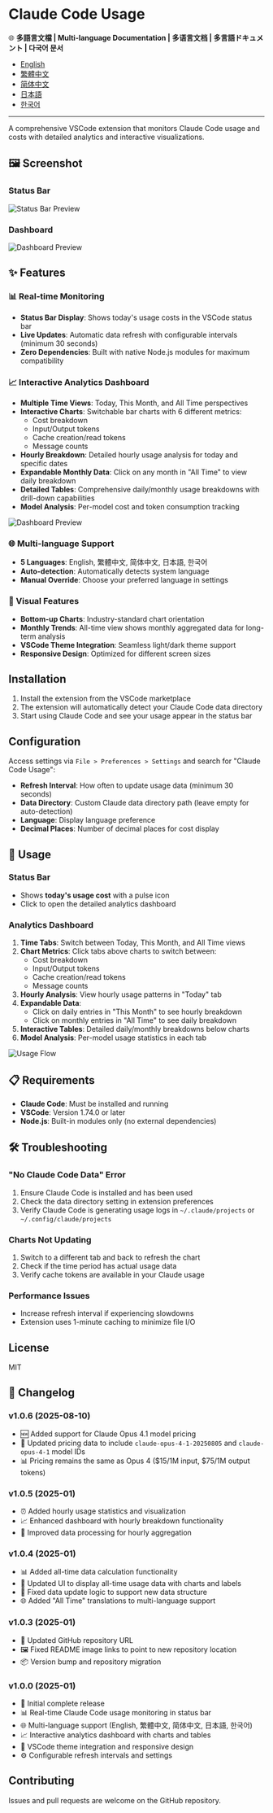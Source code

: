 # Claude Code Usage

🌐 **多語言文檔 | Multi-language Documentation | 多语言文档 | 多言語ドキュメント | 다국어 문서**

- [English](README-en.md)
- [繁體中文](README-zh-TW.md)
- [简体中文](README-zh-CN.md)
- [日本語](README-ja.md)
- [한국어](README-ko.md)

---

A comprehensive VSCode extension that monitors Claude Code usage and costs with detailed analytics and interactive visualizations.

## 🖼️ Screenshot

### Status Bar

![Status Bar Preview](https://raw.githubusercontent.com/jack21/ClaudeCodeUsage/refs/heads/main/images/status-bar-preview.jpg)

### Dashboard

![Dashboard Preview](https://raw.githubusercontent.com/jack21/ClaudeCodeUsage/refs/heads/main/images/dashboard-preview.jpg)

## ✨ Features

### 📊 Real-time Monitoring

- **Status Bar Display**: Shows today's usage costs in the VSCode status bar
- **Live Updates**: Automatic data refresh with configurable intervals (minimum 30 seconds)
- **Zero Dependencies**: Built with native Node.js modules for maximum compatibility

### 📈 Interactive Analytics Dashboard

- **Multiple Time Views**: Today, This Month, and All Time perspectives
- **Interactive Charts**: Switchable bar charts with 6 different metrics:
  - Cost breakdown
  - Input/Output tokens
  - Cache creation/read tokens
  - Message counts
- **Hourly Breakdown**: Detailed hourly usage analysis for today and specific dates
- **Expandable Monthly Data**: Click on any month in "All Time" to view daily breakdown
- **Detailed Tables**: Comprehensive daily/monthly usage breakdowns with drill-down capabilities
- **Model Analysis**: Per-model cost and token consumption tracking

![Dashboard Preview](images/dashboard-preview.png)

### 🌐 Multi-language Support

- **5 Languages**: English, 繁體中文, 简体中文, 日本語, 한국어
- **Auto-detection**: Automatically detects system language
- **Manual Override**: Choose your preferred language in settings

### 🎨 Visual Features

- **Bottom-up Charts**: Industry-standard chart orientation
- **Monthly Trends**: All-time view shows monthly aggregated data for long-term analysis
- **VSCode Theme Integration**: Seamless light/dark theme support
- **Responsive Design**: Optimized for different screen sizes

## Installation

1. Install the extension from the VSCode marketplace
2. The extension will automatically detect your Claude Code data directory
3. Start using Claude Code and see your usage appear in the status bar

## Configuration

Access settings via `File > Preferences > Settings` and search for "Claude Code Usage":

- **Refresh Interval**: How often to update usage data (minimum 30 seconds)
- **Data Directory**: Custom Claude data directory path (leave empty for auto-detection)
- **Language**: Display language preference
- **Decimal Places**: Number of decimal places for cost display

## 🚀 Usage

### Status Bar

- Shows **today's usage cost** with a pulse icon
- Click to open the detailed analytics dashboard

### Analytics Dashboard

1. **Time Tabs**: Switch between Today, This Month, and All Time views
2. **Chart Metrics**: Click tabs above charts to switch between:
   - Cost breakdown
   - Input/Output tokens
   - Cache creation/read tokens
   - Message counts
3. **Hourly Analysis**: View hourly usage patterns in "Today" tab
4. **Expandable Data**: 
   - Click on daily entries in "This Month" to see hourly breakdown
   - Click on monthly entries in "All Time" to see daily breakdown
5. **Interactive Tables**: Detailed daily/monthly breakdowns below charts
6. **Model Analysis**: Per-model usage statistics in each tab

![Usage Flow](images/usage-flow.png)

## 📋 Requirements

- **Claude Code**: Must be installed and running
- **VSCode**: Version 1.74.0 or later
- **Node.js**: Built-in modules only (no external dependencies)

## 🛠️ Troubleshooting

### "No Claude Code Data" Error

1. Ensure Claude Code is installed and has been used
2. Check the data directory setting in extension preferences
3. Verify Claude Code is generating usage logs in `~/.claude/projects` or `~/.config/claude/projects`

### Charts Not Updating

1. Switch to a different tab and back to refresh the chart
2. Check if the time period has actual usage data
3. Verify cache tokens are available in your Claude usage

### Performance Issues

- Increase refresh interval if experiencing slowdowns
- Extension uses 1-minute caching to minimize file I/O

## License

MIT

## 📝 Changelog

### v1.0.6 (2025-08-10)
- 🆕 Added support for Claude Opus 4.1 model pricing
- 🔄 Updated pricing data to include `claude-opus-4-1-20250805` and `claude-opus-4-1` model IDs
- 📊 Pricing remains the same as Opus 4 ($15/1M input, $75/1M output tokens)

### v1.0.5 (2025-01)
- ⏰ Added hourly usage statistics and visualization
- 📈 Enhanced dashboard with hourly breakdown functionality
- 🔧 Improved data processing for hourly aggregation

### v1.0.4 (2025-01)
- 📊 Added all-time data calculation functionality
- 🎨 Updated UI to display all-time usage data with charts and labels
- 🔄 Fixed data update logic to support new data structure
- 🌐 Added "All Time" translations to multi-language support

### v1.0.3 (2025-01)
- 🔗 Updated GitHub repository URL
- 🖼️ Fixed README image links to point to new repository location
- 📦 Version bump and repository migration

### v1.0.0 (2025-01)
- 🎉 Initial complete release
- 📊 Real-time Claude Code usage monitoring in status bar
- 🌐 Multi-language support (English, 繁體中文, 简体中文, 日本語, 한국어)
- 📈 Interactive analytics dashboard with charts and tables
- 🎨 VSCode theme integration and responsive design
- ⚙️ Configurable refresh intervals and settings

## Contributing

Issues and pull requests are welcome on the GitHub repository.
